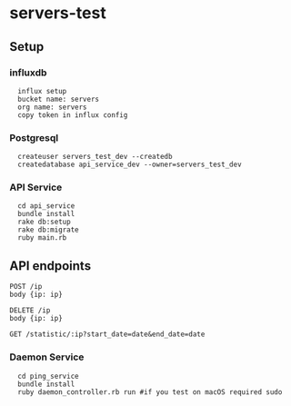 # servers-test

## Setup

### influxdb
```
  influx setup
  bucket name: servers
  org name: servers
  copy token in influx config
```

### Postgresql
```
  createuser servers_test_dev --createdb
  createdatabase api_service_dev --owner=servers_test_dev
```

### API Service
```
  cd api_service
  bundle install
  rake db:setup
  rake db:migrate
  ruby main.rb
```

## API endpoints
```
POST /ip 
body {ip: ip}

DELETE /ip
body {ip: ip}

GET /statistic/:ip?start_date=date&end_date=date
```

### Daemon Service
```
  cd ping_service
  bundle install
  ruby daemon_controller.rb run #if you test on macOS required sudo
```

